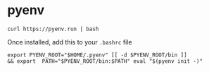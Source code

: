 # pyenv

`curl https://pyenv.run | bash`

Once installed, add this to your `.bashrc` file&#x20;

`export PYENV_ROOT="$HOME/.pyenv" [[ -d $PYENV_ROOT/bin ]]` \
`&& export  PATH="$PYENV_ROOT/bin:$PATH" eval "$(pyenv init -)"`
